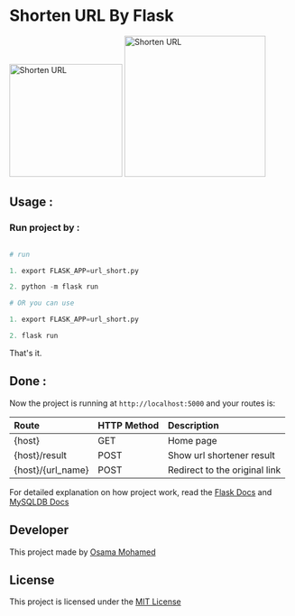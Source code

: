 # Shorten URL By Flask

[<img src="http://flask.pocoo.org/static/logo/flask.png" width="200" title="Shorten URL" >](https://www.facebook.com/osama.mohamed.ms)
[<img src="https://webassets.mongodb.com/_com_assets/cms/mongodb-logo-rgb-j6w271g1xn.jpg" width="250" title="Shorten URL" >](https://www.facebook.com/osama.mohamed.ms)


## Usage :
### Run project by :

``` python

# run 

1. export FLASK_APP=url_short.py

2. python -m flask run

# OR you can use

1. export FLASK_APP=url_short.py

2. flask run

```

That's it.

## Done :

Now the project is running at `http://localhost:5000` and your routes is:


| Route                                                      | HTTP Method 	   | Description                           	      |
|:-----------------------------------------------------------|:----------------|:---------------------------------------------|
| {host}       	                                             | GET       	     | Home page                                    |
| {host}/result       	                                     | POST       	   | Show url shortener result                    |
| {host}/{url_name}               	                         | POST       	   | Redirect to the original link                |


For detailed explanation on how project work, read the [Flask Docs](http://flask.pocoo.org/docs/0.12/) and [MySQLDB Docs](https://dev.mysql.com/doc/)

## Developer
This project made by [Osama Mohamed](https://www.facebook.com/osama.mohamed.ms)

## License
This project is licensed under the [MIT License](https://opensource.org/licenses/MIT)
